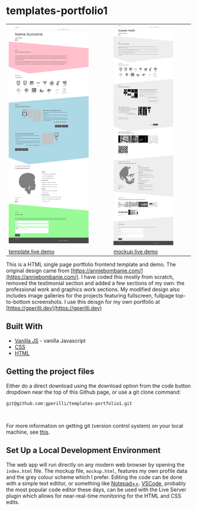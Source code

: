 # templates-portfolio1

|   |   |
|---|---|
| <img src="assets/img/portfolio-template.png" width="80%" />   | <img src="assets/img/portfolio-demo.png" width="80%" />   |
[template live demo](https://gperilli.github.io/templates-portfolio1) | [mockup live demo](https://gperilli.github.io/templates-portfolio1/demo)



This is a HTML single page portfolio frontend template and demo. The original design came from [https://anniebombanie.com/](https://anniebombanie.com/). I have coded this mostly from scratch, removed the testimonial section and added a few sections of my own: the professional work and graphics work sections. My modified design also includes image galleries for the projects featuring fullscreen, fullpage top-to-bottom screenshots. I use this deisgn for my own portfolio at [https://gperilli.dev](https://gperilli.dev)


## Built With
- [Vanilla JS](https://developer.mozilla.org/en-US/docs/Web/JavaScript) - vanilla Javascript
- [CSS](https://developer.mozilla.org/en-US/docs/Web/CSS)
- [HTML](https://developer.mozilla.org/en-US/docs/Web/HTML)

## Getting the project files

Either do a direct download using the download option from the code button dropdown near the top of this Github page, or use a git clone command:
```
git@github.com:gperilli/templates-portfolio1.git
```
<br>

For more information on getting git (version control system) on your local machine, see [this](https://git-scm.com/book/en/v2/Getting-Started-Installing-Git).

## Set Up a Local Development Environment

The web app will run directly on any modern web browser by opening the `index.html` file. The mockup file, `mockup.html`, features my own profile data and the grey colour scheme which I prefer.
Editing the code can be done with a simple text edtitor, or something like [Notepad++](https://notepad-plus-plus.org/). [VSCode](https://code.visualstudio.com/), probably the most popular code editor these days, can be used with the Live Server plugin which allows for near-real-time monitoring for the HTML and CSS edits.
